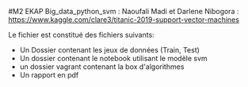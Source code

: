  #M2 EKAP Big_data_python_svm : Naoufali Madi et Darlene Nibogora :
https://www.kaggle.com/clare3/titanic-2019-support-vector-machines


Le fichier est constitué des fichiers suivants:
- Un Dossier contenant les jeux de données (Train, Test)
- Un dossier contenant le notebook utilisant le modèle svm 
- un dossier vagrant contenant la box d'algorithmes
- Un rapport en pdf
